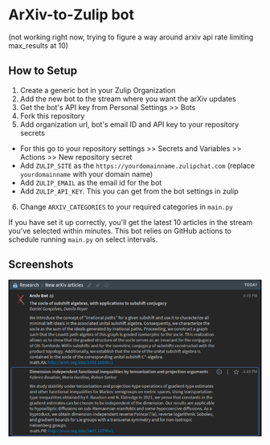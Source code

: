 # ArXiv-to-Zulip bot
(not working right now, trying to figure a way around arxiv api rate limiting max_results at 10)

## How to Setup
1. Create a generic bot in your Zulip Organization
2. Add the new bot to the stream where you want the arXiv updates
3. Get the bot's API key from Personal Settings >> Bots
4. Fork this repository
5. Add organization url, bot's email ID and API key to your repository secrets
  - For this go to your repository settings >> Secrets and Variables >> Actions >> New repository secret
  - Add `ZULIP_SITE` as the `https://yourdomainname.zulipchat.com` (replace `yourdomainname` with your domain name)
  - Add `ZULIP_EMAIL` as the email id for the bot
  - Add `ZULIP_API_KEY`. This you can get from the bot settings in zulip
6. Change `ARXIV_CATEGORIES` to your required categories in `main.py`

If you have set it up correctly, you'll get the latest 10 articles in the stream you've selected within minutes.
This bot relies on GitHub actions to schedule running `main.py` on select intervals.

## Screenshots
![Screenshot](./screenshot.jpg)
